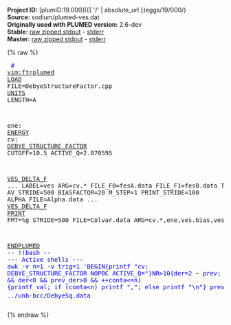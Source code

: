 **Project ID:** [plumID:19.000]({{ '/' | absolute_url }}eggs/19/000/)  
**Source:** sodium/plumed-ves.dat  
**Originally used with PLUMED version:** 2.6-dev  
**Stable:** [raw zipped stdout](plumed-ves.dat.plumed.stdout.txt.zip) - [stderr](plumed-ves.dat.plumed.stderr)  
**Master:** [raw zipped stdout](plumed-ves.dat.plumed_master.stdout.txt.zip) - [stderr](plumed-ves.dat.plumed_master.stderr)  

{% raw %}<pre>
<span style="color:blue"># <a href="https://plumed.github.io/doc-master/user-doc/html/_vim_syntax.html">vim:ft=plumed</a></span>
<a href="https://plumed.github.io/doc-master/user-doc/html/_l_o_a_d.html">LOAD</a> FILE=DebyeStructureFactor.cpp
<a href="https://plumed.github.io/doc-master/user-doc/html/_u_n_i_t_s.html">UNITS</a> LENGTH=A

ene: <a href="https://plumed.github.io/doc-master/user-doc/html/_e_n_e_r_g_y.html">ENERGY</a>
cv: <a href="https://plumed.github.io/doc-master/user-doc/html/_d_e_b_y_e__s_t_r_u_c_t_u_r_e__f_a_c_t_o_r.html">DEBYE_STRUCTURE_FACTOR</a> CUTOFF=10.5 ACTIVE_Q=2.070595

<a href="https://plumed.github.io/doc-master/user-doc/html/_v_e_s__d_e_l_t_a__f.html">VES_DELTA_F</a> ...
  LABEL=ves
  ARG=cv.*
  FILE_F0=fesA.data
  FILE_F1=fesB.data
  TEMP=350
  AV_STRIDE=500
  BIASFACTOR=20
  M_STEP=1
  PRINT_STRIDE=100
  ALPHA_FILE=Alpha.data
... <a href="https://plumed.github.io/doc-master/user-doc/html/_v_e_s__d_e_l_t_a__f.html">VES_DELTA_F</a>
<a href="https://plumed.github.io/doc-master/user-doc/html/_p_r_i_n_t.html">PRINT</a> FMT=%g STRIDE=500   FILE=Colvar.data ARG=cv.*,ene,ves.bias,ves.rct

<a href="https://plumed.github.io/doc-master/user-doc/html/_e_n_d_p_l_u_m_e_d.html">ENDPLUMED</a>
<span style="color:blue">-- !!bash --</span>
<span style="color:blue">--- Active shells ---</span>
<span style="color:blue">awk -v n=1 -v trig=1 'BEGIN{printf "cv: DEBYE_STRUCTURE_FACTOR NOPBC ACTIVE_Q="}NR>10{der=$2-prev; if ($2>trig && der<0 && prev_der>0 && ++conta<=n) {printf val; if (conta<n) printf ","; else printf "\n"} prev=$2; prev_der=der; val=$1}' ../unb-bcc/DebyeSq.data</span>
<span style="color:blue"></span>
</pre>{% endraw %}
